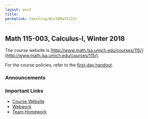 ```yaml
---
layout: post 
title:
permalink: teaching/Win18Math115/
---
```


## Math 115-003, Calculus-I, Winter 2018

The course website is [http://www.math.lsa.umich.edu/courses/115/](http://www.math.lsa.umich.edu/courses/115/). 

For the course policies, refer to the [first-day handout](FirstDayHandout.pdf).

### Announcements


### Important Links
* [Course Website](http://www.math.lsa.umich.edu/courses/115/)
* [Webwork](https://instruct.math.lsa.umich.edu/courses/115/webhw/)
* [Team Homework](http://www.math.lsa.umich.edu/courses/115/3Assignments/index.html)

